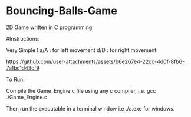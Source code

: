 # Bouncing-Balls-Game
2D Game written in C programming

#Instructions:

Very Simple !
a/A : for left movement
d/D : for right movement

https://github.com/user-attachments/assets/b6e267e4-22cc-4d0f-8fb6-7a1bc1d43cf9

To Run: 

Compile the Game_Engine.c file using any c compiler, i.e. gcc .\Game_Engine.c 

Then run the executable in a terminal window i.e ./a.exe for windows.
